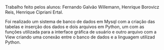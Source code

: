 Trabalho feito pelos alunos: Fernando Galvão Willemann, Henrique Borovicz Reis, Henrique Cipriani Ertal.

Foi realizado um sistema de banco de dados em Mysql com a criação das tabelas e inserção dos dados e dois arquivos em Python, um com as funções utilizada para a interface gráfica de usuário e outro arquivo com a View criando uma conexão entre o banco de dados e a linguagem utilizad Python.
